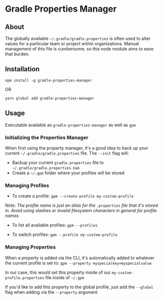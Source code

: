 # Gradle Properties Manager

## About

The globally available `~/.gradle/gradle.properties` is often used to alter values for a particular team or project within organizations. Manual management of this file is cumbersome, so this node module aims to ease that burden.

## Installation

`npm install -g gradle-properties-manager`

OR

`yarn global add gradle-properties-manager`

## Usage

Executable available as `gradle-properties-manager` as well as `gpm`

### Initializing the Properties Manager

When first using the property manager, it's a good idea to back up your current `~/.gradle/gradle.properties` file. The `--init` flag will:
* Backup your current `gradle.properties` file to `~/.gradle/gradle.properties.bak`
* Create a `~/.gpm` folder where your profiles will be stored

### Managing Profiles

* To create a profile:
`gpm --create-profile my-custom-profile`

_Note: The profile name is just an alias for the `.properties` file that it's stored in. Avoid using slashes or invalid filesystem characters in general for profile names_

* To list all available profiles:
`gpm --profiles`

* To switch profiles:
`gpm --profile my-custom-profile`

### Managing Properties

When a property is added via the CLI, it's automatically added to whatever the current profile is set to:
`gpm --property myspecialkey=myspecialvalue`

In our case, this would set this property inside of our `my-custom-profile.properties` file inside of `~/.gpm`

If you'd like to add this property to the global profile, just add the `--global` flag when adding via the `--property` argument

